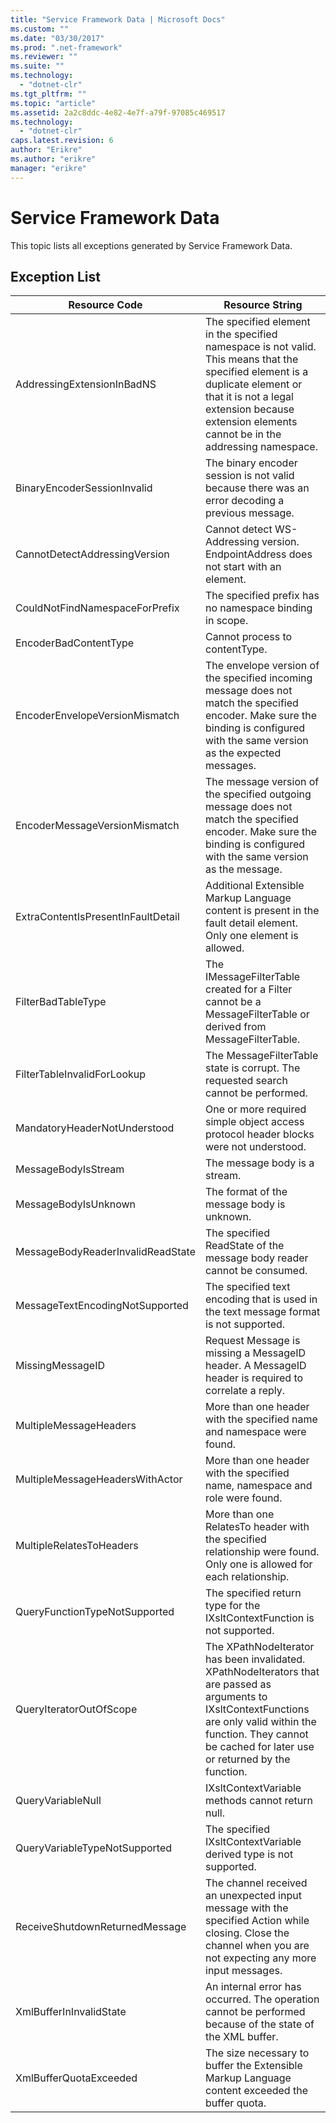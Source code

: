 ```yaml
---
title: "Service Framework Data | Microsoft Docs"
ms.custom: ""
ms.date: "03/30/2017"
ms.prod: ".net-framework"
ms.reviewer: ""
ms.suite: ""
ms.technology: 
  - "dotnet-clr"
ms.tgt_pltfrm: ""
ms.topic: "article"
ms.assetid: 2a2c8ddc-4e82-4e7f-a79f-97085c469517
ms.technology: 
  - "dotnet-clr"
caps.latest.revision: 6
author: "Erikre"
ms.author: "erikre"
manager: "erikre"
---
```

# Service Framework Data
This topic lists all exceptions generated by Service Framework Data.  
  
## Exception List  
  
|Resource Code|Resource String|  
|-------------------|---------------------|  
|AddressingExtensionInBadNS|The specified element in the specified namespace is not valid. This means that the specified element is a duplicate element or that it is not a legal extension because extension elements cannot be in the addressing namespace.|  
|BinaryEncoderSessionInvalid|The binary encoder session is not valid because there was an error decoding a previous message.|  
|CannotDetectAddressingVersion|Cannot detect WS-Addressing version. EndpointAddress does not start with an element.|  
|CouldNotFindNamespaceForPrefix|The specified prefix has no namespace binding in scope.|  
|EncoderBadContentType|Cannot process to contentType.|  
|EncoderEnvelopeVersionMismatch|The envelope version of the specified incoming message does not match the specified encoder. Make sure the binding is configured with the same version as the expected messages.|  
|EncoderMessageVersionMismatch|The message version of the specified outgoing message does not match the specified encoder. Make sure the binding is configured with the same version as the message.|  
|ExtraContentIsPresentInFaultDetail|Additional Extensible Markup Language content is present in the fault detail element. Only one element is allowed.|  
|FilterBadTableType|The IMessageFilterTable created for a Filter cannot be a MessageFilterTable or derived from MessageFilterTable.|  
|FilterTableInvalidForLookup|The MessageFilterTable state is corrupt. The requested search cannot be performed.|  
|MandatoryHeaderNotUnderstood|One or more required simple object access protocol header blocks were not understood.|  
|MessageBodyIsStream|The message body is a stream.|  
|MessageBodyIsUnknown|The format of the message body is unknown.|  
|MessageBodyReaderInvalidReadState|The specified ReadState of the message body reader cannot be consumed.|  
|MessageTextEncodingNotSupported|The specified text encoding that is used in the text message format is not supported.|  
|MissingMessageID|Request Message is missing a MessageID header. A MessageID header is required to correlate a reply.|  
|MultipleMessageHeaders|More than one header with the specified name and namespace were found.|  
|MultipleMessageHeadersWithActor|More than one header with the specified name, namespace and role were found.|  
|MultipleRelatesToHeaders|More than one RelatesTo header with the specified relationship were found. Only one is allowed for each relationship.|  
|QueryFunctionTypeNotSupported|The specified return type for the IXsltContextFunction is not supported.|  
|QueryIteratorOutOfScope|The XPathNodeIterator has been invalidated. XPathNodeIterators that are passed as arguments to IXsltContextFunctions are only valid within the function. They cannot be cached for later use or returned by the function.|  
|QueryVariableNull|IXsltContextVariable methods cannot return null.|  
|QueryVariableTypeNotSupported|The specified IXsltContextVariable derived type is not supported.|  
|ReceiveShutdownReturnedMessage|The channel received an unexpected input message with the specified Action while closing. Close the channel when you are not expecting any more input messages.|  
|XmlBufferInInvalidState|An internal error has occurred. The operation cannot be performed because of the state of the XML buffer.|  
|XmlBufferQuotaExceeded|The size necessary to buffer the Extensible Markup Language content exceeded the buffer quota.|